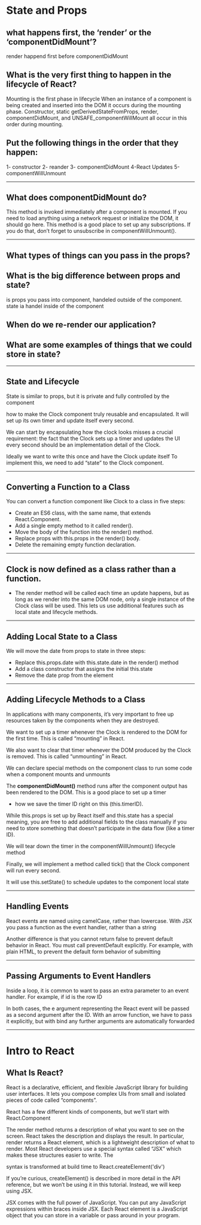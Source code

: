 
# State and Props 

## what happens first, the ‘render’ or the ‘componentDidMount’?

render happend first before componentDidMount

## What is the very first thing to happen in the lifecycle of React?
Mounting is the first phase in lifecycle
When an instance of a component is being created and inserted into the DOM it occurs during the mounting phase. Constructor, static getDerivedStateFromProps, render, componentDidMount, and UNSAFE_componentWillMount all occur in this order during mounting.

## Put the following things in the order that they happen:
1- constructor
2- reander
3- componentDidMount
4-React Updates
5-componentWillUnmount

--------------

## What does componentDidMount do?

This method is invoked immediately after a component is mounted. If you need to load anything using a network request or initialize the DOM, it should go here. This method is a good place to set up any subscriptions. If you do that, don’t forget to unsubscribe in componentWillUnmount().

-----------

## What types of things can you pass in the props?


## What is the big difference between props and state?
is props  you pass into component, handeled outside of the component.
state ia handel inside of the component 

## When do we re-render our application?
## What are some examples of things that we could store in state?



---------

## State and Lifecycle
 State is similar to props, but it is private and fully controlled by the component

 how to make the Clock component truly reusable and encapsulated. It will set up its own timer and update itself every second.

 We can start by encapsulating how the clock looks
 misses a crucial requirement: the fact that the Clock sets up a timer and updates the UI every second should be an implementation detail of the Clock.

 Ideally we want to write this once and have the Clock update itself
 To implement this, we need to add “state” to the Clock component.

 ---------

 ## Converting a Function to a Class

You can convert a function component like Clock to a class in five steps:

* Create an ES6 class, with the same name, that extends React.Component.
* Add a single empty method to it called render().
* Move the body of the function into the render() method.
* Replace props with this.props in the render() body.
* Delete the remaining empty function declaration.

------------

## Clock is now defined as a class rather than a function.

* The render method will be called each time an update happens, but as long as we render <Clock /> into the same DOM node, only a single instance of the Clock class will be used. This lets us use additional features such as local state and lifecycle methods.

------------


## Adding Local State to a Class

We will move the date from props to state in three steps:

* Replace this.props.date with this.state.date in the render() method
* Add a class constructor that assigns the initial this.state
* Remove the date prop from the <Clock /> element


-------

## Adding Lifecycle Methods to a Class

In applications with many components, it’s very important to free up resources taken by the components when they are destroyed.

We want to set up a timer whenever the Clock is rendered to the DOM for the first time. This is called “mounting” in React.

We also want to clear that timer whenever the DOM produced by the Clock is removed. This is called “unmounting” in React.

We can declare special methods on the component class to run some code when a component mounts and unmounts

The **componentDidMount()** method runs after the component output has been rendered to the DOM. This is a good place to set up a timer

* how we save the timer ID right on this (this.timerID).

While this.props is set up by React itself and this.state has a special meaning, you are free to add additional fields to the class manually if you need to store something that doesn’t participate in the data flow (like a timer ID).

We will tear down the timer in the componentWillUnmount() lifecycle method

Finally, we will implement a method called tick() that the Clock component will run every second.

It will use this.setState() to schedule updates to the component local state

-------------

## Handling Events

React events are named using camelCase, rather than lowercase.
With JSX you pass a function as the event handler, rather than a string

Another difference is that you cannot return false to prevent default behavior in React. You must call preventDefault explicitly. For example, with plain HTML, to prevent the default form behavior of submitting

---------

## Passing Arguments to Event Handlers
Inside a loop, it is common to want to pass an extra parameter to an event handler. For example, if id is the row ID


In both cases, the e argument representing the React event will be passed as a second argument after the ID. With an arrow function, we have to pass it explicitly, but with bind any further arguments are automatically forwarded

------------

# Intro to React

## What Is React?
React is a declarative, efficient, and flexible JavaScript library for building user interfaces. It lets you compose complex UIs from small and isolated pieces of code called “components”.

React has a few different kinds of components, but we’ll start with React.Component

The render method returns a description of what you want to see on the screen. React takes the description and displays the result. In particular, render returns a React element, which is a lightweight description of what to render. Most React developers use a special syntax called “JSX” which makes these structures easier to write. The <div /> syntax is transformed at build time to React.createElement('div')

If you’re curious, createElement() is described in more detail in the API reference, but we won’t be using it in this tutorial. Instead, we will keep using JSX.

JSX comes with the full power of JavaScript. You can put any JavaScript expressions within braces inside JSX. Each React element is a JavaScript object that you can store in a variable or pass around in your program.


